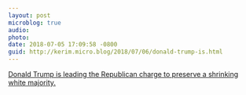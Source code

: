 ```yaml
---
layout: post
microblog: true
audio: 
photo: 
date: 2018-07-05 17:09:58 -0800
guid: http://kerim.micro.blog/2018/07/06/donald-trump-is.html
---
```

[Donald Trump is leading the Republican charge to preserve a shrinking white majority.](https://slate.com/news-and-politics/2018/07/donald-trump-is-leading-the-republican-charge-to-preserve-a-shrinking-white-majority.html)
